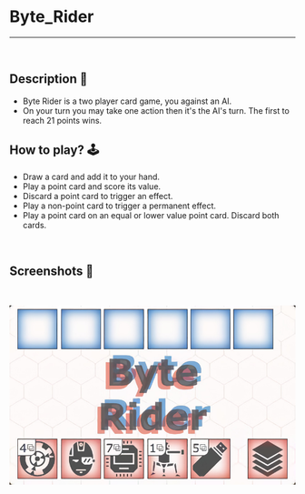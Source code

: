 # **Byte_Rider** 

---

<br>

## **Description 📃**
- Byte Rider is a two player card game, you against an AI.
- On your turn you may take one action then it's the AI's turn. The first to reach 21 points wins.


## **How to play? 🕹️**
- Draw a card and add it to your hand.
- Play a point card and score its value.
- Discard a point card to trigger an effect.
- Play a non-point card to trigger a permanent effect.
- Play a point card on an equal or lower value point card. Discard both cards.
	
<br>

## **Screenshots 📸**

<br>

![image](../../assets/images/Byte_Rider.jpg)

<br>
